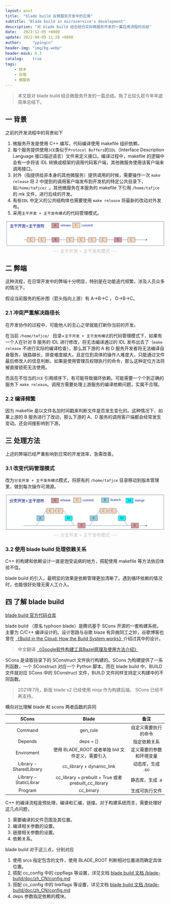 ```yaml
---
layout: post
title:  "blade build 在微服务开发中的应用"
subtitle: "Blade build in microservice's development"
description: "对 blade build 结合结合实际微服务开发的一篇应用流程的总结"
date:   2021-12-05 +0800
update: 2022-08-09 11:20 +0800
author:     "ypingcn"
header-img: "img/bg.webp"
header-mask: 0.3
catalog:    true
tags:
    - 技术
    - 后端
    - 微服务
---
```


> 本文是对 blade build 结合微服务开发的一篇总结。拖了比较久趁今年年底简单总结下。

## 一 背景

之前的开发流程中的背景如下

1. 微服务开发是使用 C++ 编写，代码编译使用 makefile 组织依赖。
2. 每个服务提供使用``` JCE ```类似于``` Protocol Buffers ```的``` IDL ```（Interface Description Language 接口描述语言）文件来定义接口。编译过程中，makefile 的逻辑中会有一步将该 IDL 转换成框架的调用代码客户端，其他微服务使用该客户端来调用接口。
3. 对外（指提供给非本身的其他微服务）提供调用的时候，需要操作一次 ```make release``` 将 2 中提到的调用客户端发布到开发机的特定公共目录下，如```/home/tafjce/ ```。其他微服务在本服务的 makefile 下引用 ```/home/tafjce``` 的 mk 文件，进行后续的开发。
4. 有些``` IDL ``` 中定义的公共结构体也需要使用 ``` make release ``` 将最新的改动对外发布。
5. 采用``` 主干开发 + 主干发布模式 ```的代码管理模式。


<img src="/img/post/20211205-dev-main-release-main.png" style="width:auto;height:auto;max-width:100%;max-height:100%;" alt="主干开发 + 主干发布模式">

<center><font color="#bfbfbf"> --- 主干开发 + 主干发布模式 --- </font></center>

## 二 弊端

这种流程，在日常开发中的弊端十分明显，特别是在功能迭代频繁，涉及人员众多的情况下。

假设当前服务的拓补图（箭头指向上游）有 A->B->C ， D->B->C。

### 2.1 冲突严重解决路径长

在开发协作的过程中，可能他人的无心之举就能打断你当前的开发。

在当前 ```/home/tafjce/ ``` 目录+``` 主干开发 + 主干发布模式 ```的代码管理模式下，如果有一个人在针对 B 服务的 IDL 进行修改，将无法编译通过的 IDL 发布出去了（```make release``` 不进行实际的编译检查），那么其下游的 A 和 D 服务开发者将无法编译自身服务，链路越长，排查难度越大。且定位到具体的操作人难度大，只能通过文件最后修改人的信息判断。如果是使用管理员权限执行的命令，那么这种定位方法将被直接锁死无法使用。

而且在不恰当的```JCE``` 引用顺序下，有可能导致循环依赖。可能需要一个个到正确的服务下 ``` make release ```。调用方需要处理上游服务的编译依赖问题，实属不合理。

### 2.2 编译频繁

因为 makefile 是以文件名加时间戳来判断文件是否发生变化的。这种情况下，如果上游的 B 服务进行了改动，那么下游的 A、D 服务的调用客户端都会经常发生变动。还会间接影响到下游。

## 三 处理方法

上述的弊端已经严重影响到日常的开发效率，急需改善。

### 3.1 改变代码管理模式

改为```分支开发 + 主干发布模式```模式，将原有的 ``` /home/tafjce ``` 目录移动到版本管理里，做到每次操作可溯源。

<img src="/img/post/20211205-dev-branch-release-main.png" style="width:auto;height:auto;max-width:100%;max-height:100%;" alt="分支开发 + 主干发布模式">

<center><font color="#bfbfbf"> --- 分支开发 + 主干发布模式 --- </font></center>

### 3.2 使用 blade build 处理依赖关系

C++ 的构建和依赖设计一直是饱受诟病的地方，搭配使用 makefile 等方法依旧体验不佳。

blade build 的引入，最明显的效果是依赖管理更加清晰了。遇到循环依赖的情况时，也能很好处理无需人工介入。

## 四 了解 blade build

<a href="https://github.com/chen3feng/blade-build/" target="_blank" rel="noopener nofollow" title="blade build 官方代码仓库">blade build 官方代码仓库</a>
 
blade build （原名 typhoon blade）是腾讯基于 SCons 开源的一套构建系统，主要为 C/C++ 编译设计的。设计思路与谷歌 blaze 有异曲同工之妙，谷歌博客也曾在 <a href="http://google-engtools.blogspot.com/2011/08/build-in-cloud-how-build-system-works.html" target="_blank" rel="noopener nofollow" title="Build in the Cloud: How the Build System works">《Build in the Cloud: How the Build System works》</a>介绍过其中的设计。

> 中文翻译 <a href="https://www.cnblogs.com/Jack47/p/build-in-the-cloud.html" target="_blank" rel="noopener nofollow" title="Google软件构建工具Bazel原理及使用方法介绍">《Google软件构建工具Bazel原理及使用方法介绍》</a>

SCons 是读取目录下的 SConstruct 文件执行构建的。SCons 为构建提供了一系列函数，一个 SConstruct 对应一个 Python 脚本。而在 blade build 中，BUILD 文件就对应 SCons 中的 SConstruct 文件，BUILD 文件同样支持定义构建中的不同函数。

> 2021年7月，新版 blade v2 已经使用 ninja 作为构建后端， SCons 已经不再支持。

横向对比理解 blade 和 scons 两者函数的异同

| SCons | Blade | 备注 |
| :---: | :---: | :---: |
| Command | gen_rule | 自定义需要执行的命令 |
| Depends | deps = [] | 指定依赖关系 |
| Enviroment | 使用 BLADE_ROOT 或者单独 bld 文件定义，需要引入 | 定义需要的参数和环境变量 | 
| Library - SharedLibrary | cc_library + dynamic_link | 动态库，生成 .so |
| Library - StaticLibrar | cc_library + prebuilt = True 或者 prebuilt_cc_library | 静态库，生成 .a |
| Program | cc_binary | 生成可执行文件 |

C++ 的编译流程是预处理，编译和汇编，链接。对于构建系统而言，需要处理好这几点问题，

1. 需要编译的文件范围及其位置。
2. 编译相关参数的设置。
3. 链接相关参数的设置。
4. 依赖关系。

blade build 对于这三点，分别对应

1. 使用 srcs 指定包含的文件，使用 BLADE_ROOT 判断相对位置进而确定具体位置。
2. 搭配 cc_config 中的 cppflags 等设置，详见文档 <a href="https://github.com/chen3feng/blade-build/blob/master/doc/zh_CN/config.md" target="_blank" rel="noopener nofollow" title="blade build 文档  /blade-build/doc/zh_CN/config.md">blade build 文档  /blade-build/doc/zh_CN/config.md</a> 
3. 搭配 cc_config 中的 linkflags 等设置，详见文档 <a href="https://github.com/chen3feng/blade-build/blob/master/doc/zh_CN/config.md" target="_blank" rel="noopener nofollow" title="blade build 文档  /blade-build/doc/zh_CN/config.md">blade build 文档  /blade-build/doc/zh_CN/config.md</a>
4. deps 参数指定依赖的模块。

